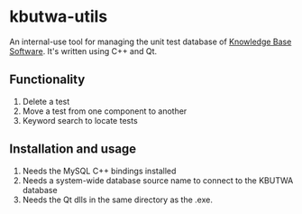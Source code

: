 # kbutwa-utils
An internal-use tool for managing the unit test database of [Knowledge Base Software](www.knowbase.co.za).
It's written using C++ and Qt. 

## Functionality
1. Delete a test
2. Move a test from one component to another
3. Keyword search to locate tests

## Installation and usage
1. Needs the MySQL C++ bindings installed
2. Needs a system-wide database source name to connect to the KBUTWA database
3. Needs the Qt dlls in the same directory as the .exe.
